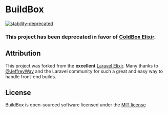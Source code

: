 # BuildBox

[![stability-deprecated](https://img.shields.io/badge/stability-deprecated-red.svg)](https://github.com/coldbox/elixir)

### This project has been deprecated in favor of [ColdBox Elixir](https://github.com/coldbox/elixir).

## Attribution

This project was forked from the **excellent** [Laravel Elixir](https://github.com/laravel/elixir).  Many thanks to [@JeffreyWay](https://github.com/JeffreyWay) and the Laravel community for such a great and easy way to handle front-end builds.

## License

BuildBox is open-sourced software licensed under the [MIT license](http://opensource.org/licenses/MIT)
